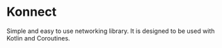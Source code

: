 # Konnect
Simple and easy to use networking library. It is designed to be used with Kotlin and Coroutines.